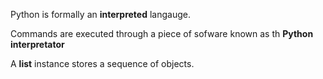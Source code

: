 Python is formally an **interpreted** langauge.

Commands are executed through a piece of sofware known as th **Python interpretator**

A **list** instance stores a sequence of objects.

